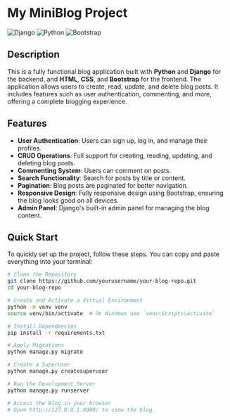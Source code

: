 # My MiniBlog Project

![Django](https://img.shields.io/badge/Django-3.2+-green.svg)
![Python](https://img.shields.io/badge/Python-3.8+-blue.svg)
![Bootstrap](https://img.shields.io/badge/Bootstrap-4.5+-orange.svg)

## Description

This is a fully functional blog application built with **Python** and **Django** for the backend, and **HTML**, **CSS**, and **Bootstrap** for the frontend. The application allows users to create, read, update, and delete blog posts. It includes features such as user authentication, commenting, and more, offering a complete blogging experience.

## Features

- **User Authentication**: Users can sign up, log in, and manage their profiles.
- **CRUD Operations**: Full support for creating, reading, updating, and deleting blog posts.
- **Commenting System**: Users can comment on posts.
- **Search Functionality**: Search for posts by title or content.
- **Pagination**: Blog posts are paginated for better navigation.
- **Responsive Design**: Fully responsive design using Bootstrap, ensuring the blog looks good on all devices.
- **Admin Panel**: Django's built-in admin panel for managing the blog content.

## Quick Start

To quickly set up the project, follow these steps. You can copy and paste everything into your terminal:

```bash
# Clone the Repository
git clone https://github.com/yourusername/your-blog-repo.git
cd your-blog-repo

# Create and Activate a Virtual Environment
python -m venv venv
source venv/bin/activate  # On Windows use `venv\Scripts\activate`

# Install Dependencies
pip install -r requirements.txt

# Apply Migrations
python manage.py migrate

# Create a Superuser
python manage.py createsuperuser

# Run the Development Server
python manage.py runserver

# Access the Blog in your browser
# Open http://127.0.0.1:8000/ to view the blog.
